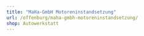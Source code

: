 ```yaml
---
title: "MaHa-GmbH Motoreninstandsetzung"
url: /offenburg/maha-gmbh-motoreninstandsetzung/
shop: Autowerkstatt
---
```

